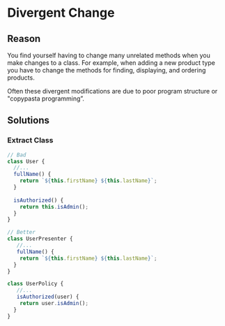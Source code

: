 # Divergent Change
## Reason
You find yourself having to change many unrelated methods when you make changes to a class. For example, when adding a new product type you have to change the methods for finding, displaying, and ordering products.

Often these divergent modifications are due to poor program structure or "copypasta programming”.

## Solutions
### Extract Class
```js
// Bad
class User {
  //...
  fullName() {
    return `${this.firstName} ${this.lastName}`;
  }
  
  isAuthorized() {
    return this.isAdmin();
  }
}

// Better
class UserPresenter {
   //...
   fullName() {
    return `${this.firstName} ${this.lastName}`;
  }
}

class UserPolicy {
   //...
   isAuthorized(user) {
    return user.isAdmin();
  }
}
```
